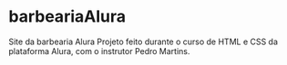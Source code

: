 # barbeariaAlura
Site da barbearia Alura
Projeto feito durante o curso de HTML e CSS da plataforma Alura, com o instrutor Pedro Martins.
